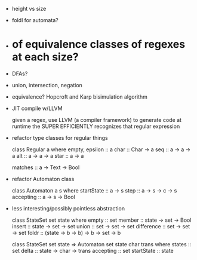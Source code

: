 - height vs size
- foldl for automata?

- # of equivalence classes of regexes at each size?

- DFAs?
- union, intersection, negation
- equivalence?
  Hopcroft and Karp bisimulation algorithm
- JIT compile w/LLVM

  given a regex, use LLVM (a compiler framework) to generate code at runtime
  the SUPER EFFICIENTLY recognizes that regular expression

- refactor type classes for regular things

  class Regular a where
    empty, epsilon :: a
    char :: Char -> a
    seq :: a -> a -> a
    alt :: a -> a -> a
    star :: a -> a
    
    matches :: a -> Text -> Bool

- refactor Automaton class

  class Automaton a s where
    startState :: a -> s
    step :: a -> s -> c -> s
    accepting :: a -> s -> Bool

- less interesting/possibly pointless abstraction

  class StateSet set state where
    empty  :: set
    member :: state -> set -> Bool
    insert :: state -> set -> set
    union  :: set -> set -> set
    difference :: set -> set -> set
    foldr  :: (state -> b -> b) -> b -> set -> b

  class StateSet set state => Automaton set state char trans where
    states :: set
    delta :: state -> char -> trans
    accepting :: set
    startState :: state
